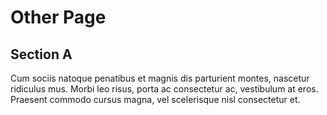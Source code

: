 # Other Page

## Section A

Cum sociis natoque penatibus et magnis dis parturient montes, nascetur ridiculus
mus. Morbi leo risus, porta ac consectetur ac, vestibulum at eros. Praesent
commodo cursus magna, vel scelerisque nisl consectetur et.
